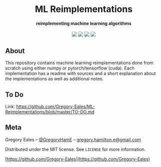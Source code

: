 <h1 align="center"> ML Reimplementations </h1>

<h4 align="center"> reimplementing machine learning algorithms </h4>

<p align="center">
  <img src="https://img.shields.io/badge/Python-v3.6+-blue.svg">
  <img src="https://img.shields.io/badge/Pytorch-v1.3-orange.svg">
  <img src="https://img.shields.io/badge/Build-Passing-green.svg">
  <img src="https://img.shields.io/badge/License-MIT-blue.svg">
</p>

## About
This repository contains machine learning reimplementations done from scratch using either numpy or pytorch/tensorflow (cuda). Each implementation has a readme with sources and a short explanation about the implementations as well as additional notes.

## To Do
Link: https://github.com/Gregory-Eales/ML-Reimplementations/blob/master/TO-DO.md

## Meta

Gregory Eales – [@GregoryHamE](https://twitter.com/GregoryHamE) – gregory.hamilton.e@gmail.com

Distributed under the MIT license. See ``LICENSE`` for more information.

[https://github.com/Gregory-Eales](https://github.com/Gregory-Eales)
